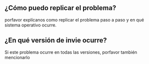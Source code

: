 ## ¿Cómo puedo replicar el problema?
porfavor explícanos como replicar el problema paso a paso y en qué sistema operativo ocurre.
## ¿En qué versión de invie ocurre?
Si este problema ocurre en todas las versiones, porfavor también mencionarlo
